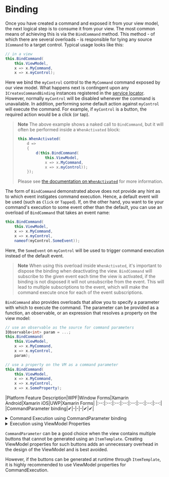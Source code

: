 # Binding

Once you have created a command and exposed it from your view model, the next logical step is to consume it from your view. The most common means of achieving this is via the `BindCommand` method. This method - of which there are several overloads - is responsible for tying any source `ICommand` to a target control. Typical usage looks like this:

```cs
// in a view
this.BindCommand(
    this.ViewModel,
    x => x.MyCommand,
    x => x.myControl);
```

Here we bind the `myControl` control to the `MyCommand` command exposed by our view model. What happens next is contingent upon any `ICreatesCommandBinding` instances registered in the [service locator](https://reactiveui.net/docs/handbook/dependency-inversion/). However, normally `myControl` will be disabled whenever the command is unavailable. In addition, performing some default action against `myControl` will execute the command. For example, if `myControl` is a button, the required action would be a click (or tap).

> **Note** The above example shows a naked call to `BindCommand`, but it will often be performed inside a `WhenActivated` block:
> 
> ```cs
> this.WhenActivated(
>     d =>
>     {
>         d(this.BindCommand(
>             this.ViewModel,
>             x => x.MyCommand,
>             x => x.myControl));
>     });
> ```
> 
> Please see [the documentation on `WhenActivated`](https://reactiveui.net/docs/handbook/when-activated/) for more information.

The form of `BindCommand` demonstrated above does not provide any hint as to which event instigates command execution. Hence, a default event will be used (such as `Click` or `Tapped`). If, on the other hand, you want to tie your command's execution to some event other than the default, you can use an overload of `BindCommand` that takes an event name:

```cs
this.BindCommand(
    this.ViewModel,
    x => x.MyCommand,
    x => x.myControl,
    nameof(myControl.SomeEvent));
```

Here, the `SomeEvent` on `myControl` will be used to trigger command execution instead of the default event.

> **Note** When using this overload inside `WhenActivated`, it's important to dispose the binding when deactivating the view. `BindCommand` will subscribe to the given event each time the view is activated, if the binding is not disposed it will not unsubscribe from the event. This will lead to multiple subscriptions to the event, which will make the command execute once for each of the event subscriptions.

`BindCommand` also provides overloads that allow you to specify a parameter with which to execute the command. The parameter can be provided as a function, an observable, or an expression that resolves a property on the view model:

```cs
// use an observable as the source for command parameters
IObservable<int> param = ...;
this.BindCommand(
    this.ViewModel,
    x => x.MyCommand,
    x => x.myControl,
    param);

// use a property on the VM as a command parameter
this.BindCommand(
    this.ViewModel,
    x => x.MyCommand,
    x => x.myControl,
    x => x.SomeProperty);
```

|Platform Feature Description|WPF|Window Forms|Xamarin Android|Xamarin iOS|UWP|Xamarin Forms|
|:--:|:--:|:--:|:--:|:--:|:--:|:--:|:--:|
|CommandParameter binding|&#x2714;|-|-|-|&#x2714;|&#x2714;|

<details><summary>Command Execution using CommandParameter binding</summary>

CommandParameter binds automatically to `TInput` in `ReactiveCommand<TInput, Unit>`

```xml
//In the view
<Button x:Name="FeedType"
    Content="Live Feed"
    CommandParameter="LiveFeed">
</Button>
```

```cs
 //In the code-behind file
 this.WhenActivated(disposableRegistration =>
 {
    this.BindCommand(ViewModel,
    viewModel => viewModel.ProcessFeed,
    view => view.FeedType)
    .DisposeWith(disposableRegistration);
 });

 //In the ViewModel
 public class MyViewModel
 {
    public ReactiveCommand<string, Unit> ProcessFeed { get; }
   
    public MyViewModel()
    {
        //Create a ReactiveCommand that accepts an input of type string.
        ProcessFeed = ReactiveCommand.Create<string>(x => FeedProcessor(x));
    }

    private void FeedProcessor(string feedType)
    {
        //Here feedType will be "LiveFeed"
    }
 }
 ```

</details>

<details><summary>Execution using ViewModel Properties</summary>

```xml
//In the view
<Button x:Name="FeedType"
    Content="Live Feed">
</Button>
```

```cs
 //In the code-behind file
 this.WhenActivated(disposableRegistration =>
 {
    this.BindCommand(ViewModel,
    viewModel => viewModel.ProcessFeed,
    view => view.FeedType)
    .DisposeWith(disposableRegistration);
 });

 //In the ViewModel
 public class MyViewModel
 {
    public ReactiveCommand<Unit, Unit> ProcessFeed { get; }

    private string _feedType;
    public string FeedType
    {
        get => _feedType;
        set => this.RaiseAndSetIfChanged(ref _feedType, value);
    }

    public MyViewModel()
    {
        //Create a ReactiveCommand that accepts an input of type string.
        ProcessFeed = ReactiveCommand.Create(FeedProcessor);
    }

    private void FeedProcessor()
    {
        var feedName = FeedType;
         //Here FeedType will be the value assigned when the ViewModel was created
    }
 }
 ```

</details>


`CommandParameter` can be a good choice when the view contains multiple buttons that cannot be generated using an `ItemTemplate`. 
Creating ViewModel properties for such buttons adds an unnecessary overhead in the design of the ViewModel and is best avoided.

However, if the buttons can be generated at runtime through `ItemTemplate`, it is highly recommended to use ViewModel properties for CommandExecution.
